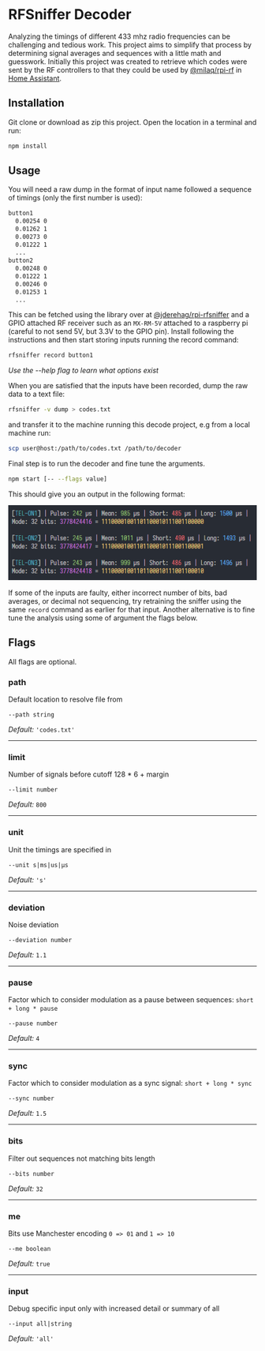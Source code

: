 # RFSniffer Decoder

Analyzing the timings of different 433 mhz radio frequencies can be challenging and tedious work. This project aims to simplify that process by determining signal averages and sequences with a little math and guesswork. Initially this project was created to retrieve which codes were sent by the RF controllers to that they could be used by [@milaq/rpi-rf](https://github.com/milaq/rpi-rf/) in [Home Assistant](https://www.home-assistant.io/integrations/rpi_rf/).

## Installation

Git clone or download as zip this project. Open the location in a terminal and run:

```bash
npm install
```

## Usage

You will need a raw dump in the format of input name followed a sequence of timings (only the first number is used):

```
button1
  0.00254 0
  0.01262 1
  0.00273 0
  0.01222 1
  ...
button2
  0.00248 0
  0.01222 1
  0.00246 0
  0.01253 1
  ...
```

This can be fetched using the library over at [@jderehag/rpi-rfsniffer](https://github.com/jderehag/rpi-rfsniffer) and a GPIO attached RF receiver such as an `MX-RM-5V` attached to a raspberry pi (careful to not send 5V, but 3.3V to the GPIO pin). Install following the instructions and then start storing inputs running the record command:

```bash
rfsniffer record button1
```

_Use the --help flag to learn what options exist_

When you are satisfied that the inputs have been recorded, dump the raw data to a text file:

```bash
rfsniffer -v dump > codes.txt
```

and transfer it to the machine running this decode project, e.g from a local machine run:

```bash
scp user@host:/path/to/codes.txt /path/to/decoder
```

Final step is to run the decoder and fine tune the arguments.

```bash
npm start [-- --flags value]
```

This should give you an output in the following format:

![Example output from console](example.png)

If some of the inputs are faulty, either incorrect number of bits, bad averages, or decimal not sequencing, try retraining the sniffer using the same `record` command as earlier for that input. Another alternative is to fine tune the analysis using some of argument the flags below.

## Flags

All flags are optional.

### path

Default location to resolve file from

```
--path string
```

_Default:_ `'codes.txt'`

---

### limit

Number of signals before cutoff 128 \* 6 + margin

```
--limit number
```

_Default:_ `800`

---

### unit

Unit the timings are specified in

```
--unit s|ms|us|μs
```

_Default:_ `'s'`

---

### deviation

Noise deviation

```
--deviation number
```

_Default:_ `1.1`

---

### pause

Factor which to consider modulation as a pause between sequences: `short + long * pause`

```
--pause number
```

_Default:_ `4`

---

### sync

Factor which to consider modulation as a sync signal: `short + long * sync`

```
--sync number
```

_Default:_ `1.5`

---

### bits

Filter out sequences not matching bits length

```
--bits number
```

_Default:_ `32`

---

### me

Bits use Manchester encoding `0 => 01` and `1 => 10`

```
--me boolean
```

_Default:_ `true`

---

### input

Debug specific input only with increased detail or summary of all

```
--input all|string
```

_Default:_ `'all'`
